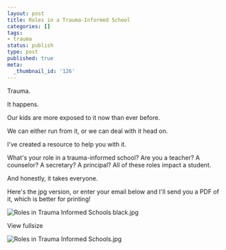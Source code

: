 ```yaml
---
layout: post
title: Roles in a Trauma-Informed School
categories: []
tags:
- trauma
status: publish
type: post
published: true
meta:
  _thumbnail_id: '126'
---
```


Trauma.

It happens.

Our kids are more exposed to it now than ever before.

We can either run from it, or we can deal with it head on.

I've created a resource to help you with it.

What's your role in a trauma-informed school? Are you a teacher? A counselor? A secretary? A principal? All of these roles impact a student.

And honestly, it takes everyone.

Here's the jpg version, or enter your email below and I'll send you a PDF of it, which is better for printing!













































  

    
  
    
![Roles in Trauma Informed Schools black.jpg](/squarespace_images/content_v1_4fffa949e4b0b4590d67b4e7_1545513078598-0SIHKY7MZDSRJ06AZLC7_Roles+in+Trauma+Informed+Schools+black.jpg_)
  


  













































  

    
  
    
View fullsize
              
          
![Roles in Trauma Informed Schools.jpg](/squarespace_images/content_v1_4fffa949e4b0b4590d67b4e7_1545512930255-182II4B4DS5WHX9AYK42_Roles+in+Trauma+Informed+Schools.jpg_)
